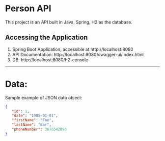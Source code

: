 # Person API
This project is an API built in Java, Spring, H2 as the database.

## Accessing the Application
1. Spring Boot Application, accessible at http://localhost:8080
2. API Documentation: http://localhost:8080/swagger-ui/index.html
3. DB: http://localhost:8080/h2-console

---------------------------------------------------------------------------------------------
# Data:
Sample example of JSON data object:
```json
{
   "id": 1,
   "date": "1985-01-01",
   "firstName": "Foo",
   "lastName": "Bar",
   "phoneNumber": 3876542098
}
```